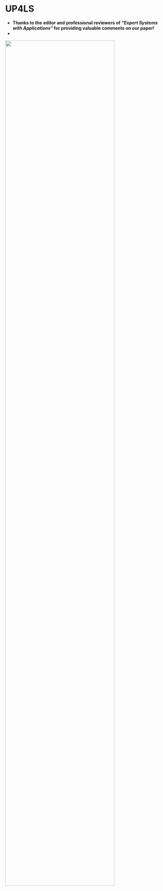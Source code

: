 # UP4LS

- **Thanks to the editor and professional reviewers of *"Expert Systems with Applications"* for providing valuable comments on our paper!**
- 
<img src=https://github.com/WangYH-BUPT/UP4LS/tree/master/Figs/1.jpg width=83% />
